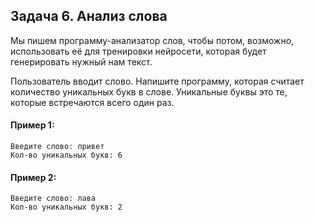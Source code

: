 ## Задача 6. Анализ слова
Мы пишем программу-анализатор слов, чтобы потом, возможно, использовать её для тренировки нейросети, которая будет генерировать нужный нам текст.

Пользователь вводит слово. Напишите программу, которая считает количество уникальных букв в слове. Уникальные буквы это те, которые встречаются всего один раз.

#### Пример 1:
```
Введите слово: привет
Кол-во уникальных букв: 6
```
#### Пример 2:
```
Введите слово: лава
Кол-во уникальных букв: 2
```
